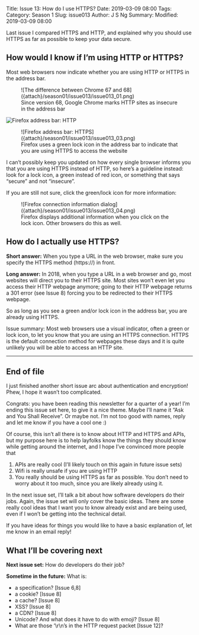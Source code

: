 Title: Issue 13: How do I use HTTPS?
Date: 2019-03-09 08:00
Tags: 
Category: Season 1
Slug: issue013
Author: J S Ng
Summary: 
Modified: 2019-03-09 08:00

Last issue I compared HTTPS and HTTP, and explained why you should use HTTPS as far as possible to keep your data secure.

## How would I know if I’m using HTTP or HTTPS?

Most web browsers now indicate whether you are using HTTP or HTTPS in the address bar.


<figure>
    ![The difference between Chrome 67 and 68]({attach}/season01/issue013/issue013_01.png)
    <figcaption>Since version 68, Google Chrome marks HTTP sites as insecure in the address bar</figcaption>    
</figure>


![Firefox address bar: HTTP]({attach}/season01/issue013/issue013_02.png)<br/>
<figure>
    ![Firefox address bar: HTTPS]({attach}/season01/issue013/issue013_03.png)
    <figcaption>Firefox uses a green lock icon in the address bar to indicate that you are using HTTPS to access the website</figcaption>    
</figure>

I can’t possibly keep you updated on how every single browser informs you that you are using HTTPS instead of HTTP, so here’s a guideline instead: look for a lock icon, a green instead of red icon, or something that says “secure” and not “insecure”.

If you are still not sure, click the green/lock icon for more information:


<figure>
    ![Firefox connection information dialog]({attach}/season01/issue013/issue013_04.png)
    <figcaption>Firefox displays additional information when you click on the lock icon. Other browsers do this as well.</figcaption>    
</figure>


## How do I actually use HTTPS?

**Short answer:** When you type a URL in the web browser, make sure you specify the HTTPS method (https://) in front.

**Long answer:** In 2018, when you type a URL in a web browser and go, most websites will direct you to their HTTPS site. Most sites won’t even let you access their HTTP webpage anymore; going to their HTTP webpage returns a 301 error (see Issue 8) forcing you to be redirected to their HTTPS webpage.

So as long as you see a green and/or lock icon in the address bar, you are already using HTTPS.

Issue summary: Most web browsers use a visual indicator, often a green or lock icon, to let you know that you are using an HTTPS connection. HTTPS is the default connection method for webpages these days and it is quite unlikely you will be able to access an HTTP site.

-----

## End of file

I just finished another short issue arc about authentication and encryption! Phew, I hope it wasn’t too complicated.

Congrats: you have been reading this newsletter for a quarter of a year! I’m ending this issue set here, to give it a nice theme. Maybe I’ll name it “Ask and You Shall Receive”. Or maybe not. I’m not too good with names, reply and let me know if you have a cool one :)

Of course, this isn’t all there is to know about HTTP and HTTPS and APIs, but my purpose here is to help layfolks know the things they should know while getting around the internet, and I hope I’ve convinced more people that

1. APIs are really cool (I’ll likely touch on this again in future issue sets)
2. Wifi is really unsafe if you are using HTTP
3. You really should be using HTTPS as far as possible. You don’t need to worry about it too much, since you are likely already using it.

In the next issue set, I’ll talk a bit about how software developers do their jobs. Again, the issue set will only cover the basic ideas. There are some really cool ideas that I want you to know already exist and are being used, even if I won’t be getting into the technical detail.

If you have ideas for things you would like to have a basic explanation of, let me know in an email reply!

## What I’ll be covering next

**Next issue set:** How do developers do their job?

**Sometime in the future:** What is:

- a specification? [Issue 6,8]
- a cookie? [Issue 8]
- a cache? [Issue 8]
- XSS? [Issue 8]
- a CDN? [Issue 8]
- Unicode? And what does it have to do with emoji? [Issue 8]
- What are those ‘\r\n’s in the HTTP request packet [Issue 12]?
